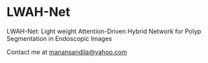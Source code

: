# LWAH-Net
LWAH-Net: Light weight Attention-Driven Hybrid Network for Polyp Segmentation in Endoscopic Images

Contact me at manansandila@yahoo.com
